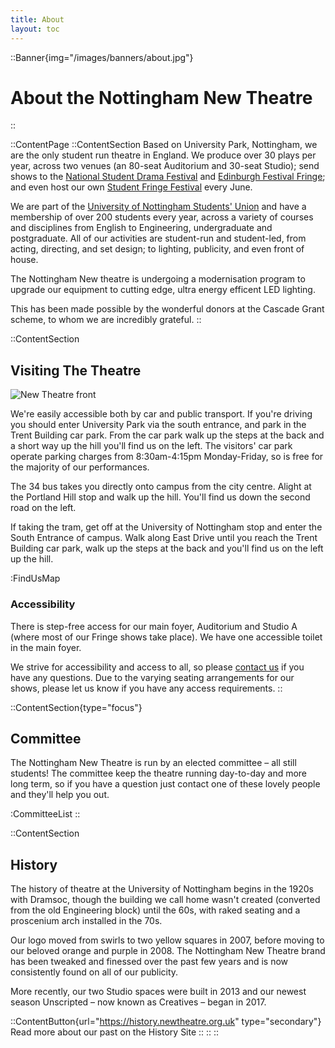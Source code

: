 ```yaml
---
title: About
layout: toc
---
```


::Banner{img="/images/banners/about.jpg"}
# About the Nottingham New Theatre
::

::ContentPage
::ContentSection
Based on University Park, Nottingham, we are the only student run theatre in England. We produce over 30 plays per year, across two venues (an 80-seat Auditorium and 30-seat Studio); send shows to the [National Student Drama Festival](http://nsdf.org.uk) and [Edinburgh Festival Fringe](http://edfringe.com); and even host our own [Student Fringe Festival](/stuff) every June.

We are part of the [University of Nottingham Students' Union](http://su.nottingham.ac.uk/) and have a membership of over 200 students every year, across a variety of courses and disciplines from English to Engineering, undergraduate and postgraduate. All of our activities are student-run and student-led, from acting, directing, and set design; to lighting, publicity, and even front of house.

The Nottingham New theatre is undergoing a modernisation program to upgrade our equipment to cutting edge, ultra energy efficent LED lighting.

This has been made possible by the wonderful donors at the Cascade Grant scheme, to whom we are incredibly grateful.
::

::ContentSection
## Visiting The Theatre

![New Theatre front](/images/nnt_front.jpg)

We're easily accessible both by car and public transport. If you're driving you should enter University Park via the south entrance, and park in the Trent Building car park. From the car park walk up the steps at the back and a short way up the hill you'll find us on the left. The visitors' car park operate parking charges from 8:30am-4:15pm Monday-Friday, so is free for the majority of our performances.

The 34 bus takes you directly onto campus from the city centre. Alight at the Portland Hill stop and walk up the hill. You'll find us down the second road on the left.

If taking the tram, get off at the University of Nottingham stop and enter the South Entrance of campus. Walk along East Drive until you reach the Trent Building car park, walk up the steps at the back and you'll find us on the left up the hill.

:FindUsMap

### Accessibility

There is step-free access for our main foyer, Auditorium and Studio A (where most of our Fringe shows take place). We have one accessible toilet in the main foyer.

We strive for accessibility and access to all, so please [contact us](mailto:boxoffice@newtheatre.org.uk) if you have any questions. Due to the varying seating arrangements for our shows, please let us know if you have any access requirements.
::

::ContentSection{type="focus"}
## Committee

The Nottingham New Theatre is run by an elected committee – all still students! The committee keep the theatre running day-to-day and more long term, so if you have a question just contact one of these lovely people and they'll help you out.

:CommitteeList
::

::ContentSection
## History

The history of theatre at the University of Nottingham begins in the 1920s with Dramsoc, though the building we call home wasn't created (converted from the old Engineering block) until the 60s, with raked seating and a proscenium arch installed in the 70s.

Our logo moved from swirls to two yellow squares in 2007, before moving to our beloved orange and purple in 2008. The Nottingham New Theatre brand has been tweaked and finessed over the past few years and is now consistently found on all of our publicity.

More recently, our two Studio spaces were built in 2013 and our newest season Unscripted – now known as Creatives – began in 2017.

 ::ContentButton{url="https://history.newtheatre.org.uk" type="secondary"}
 Read more about our past on the History Site
 ::
::
::
